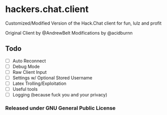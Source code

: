 # hackers.chat.client
Customized/Modified Version of the Hack.Chat client for fun, lulz and profit

Original Client by @AndrewBelt
Modifications by @acidburnn

## Todo
- [ ] Auto Reconnect
- [ ] Debug Mode
- [ ] Raw Client Input
- [ ] Settings w/ Optional Stored Username
- [ ] Latex Trolling/Exploitation
- [ ] Useful tools
- [ ] Logging (because fuck you and your privacy)

### Released under GNU General Public License
